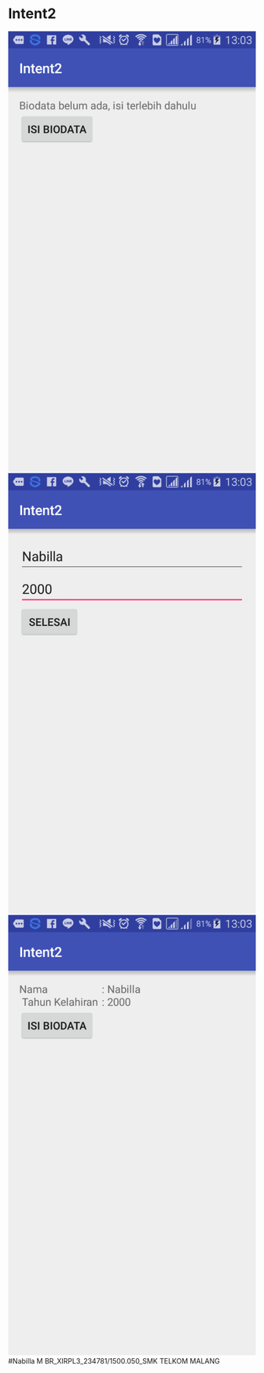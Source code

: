 # Intent2
![Images](https://github.com/Nabillabsyrl/Intent2/blob/master/Screenshot_2016-10-13-13-03-17.png)
![Images](https://github.com/Nabillabsyrl/Intent2/blob/master/Screenshot_2016-10-13-13-03-29.png)
![Images](https://github.com/Nabillabsyrl/Intent2/blob/master/Screenshot_2016-10-13-13-03-33.png)
#Nabilla M BR_XIRPL3_234781/1500.050_SMK TELKOM MALANG
